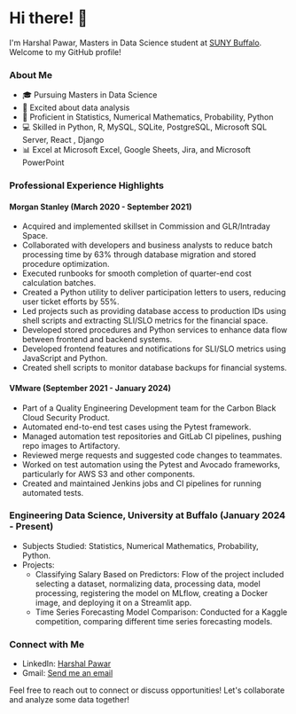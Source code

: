 # Hi there! 👋

I'm Harshal Pawar, Masters in Data Science student at [SUNY Buffalo](https://www.buffalo.edu/). Welcome to my GitHub profile!

### About Me
- 🎓 Pursuing Masters in Data Science
- 💼 Excited about data analysis 
- 🚀 Proficient in Statistics, Numerical Mathematics, Probability, Python 
- 💻 Skilled in Python, R, MySQL, SQLite, PostgreSQL, Microsoft SQL Server, React , Django 
- 📊 Excel at Microsoft Excel, Google Sheets, Jira, and Microsoft PowerPoint

### Professional Experience Highlights
#### Morgan Stanley (March 2020 - September 2021)
- Acquired and implemented skillset in Commission and GLR/Intraday Space.
- Collaborated with developers and business analysts to reduce batch processing time by 63% through database migration and stored procedure optimization.
- Executed runbooks for smooth completion of quarter-end cost calculation batches.
- Created a Python utility to deliver participation letters to users, reducing user ticket efforts by 55%.
- Led projects such as providing database access to production IDs using shell scripts and extracting SLI/SLO metrics for the financial space.
- Developed stored procedures and Python services to enhance data flow between frontend and backend systems.
- Developed frontend features and notifications for SLI/SLO metrics using JavaScript and Python.
- Created shell scripts to monitor database backups for financial systems.

#### VMware (September 2021 - January 2024)
- Part of a Quality Engineering Development team for the Carbon Black Cloud Security Product.
- Automated end-to-end test cases using the Pytest framework.
- Managed automation test repositories and GitLab CI pipelines, pushing repo images to Artifactory.
- Reviewed merge requests and suggested code changes to teammates.
- Worked on test automation using the Pytest and Avocado frameworks, particularly for AWS S3 and other components.
- Created and maintained Jenkins jobs and CI pipelines for running automated tests.

### Engineering Data Science, University at Buffalo (January 2024 - Present)
- Subjects Studied: Statistics, Numerical Mathematics, Probability, Python.
- Projects:
  - Classifying Salary Based on Predictors: Flow of the project included selecting a dataset, normalizing data, processing data, model processing, registering the model on MLflow, creating a Docker image, and deploying it on a Streamlit app.
  - Time Series Forecasting Model Comparison: Conducted for a Kaggle competition, comparing different time series forecasting models.

### Connect with Me
- LinkedIn: [Harshal Pawar]([https://www.linkedin.com/in/harshalpawar](https://www.linkedin.com/in/harshalvpawar/))
- Gmail: [Send me an email](mailto:harshalpawar2810@gmail.com)

Feel free to reach out to connect or discuss opportunities! Let's collaborate and analyze some data together!
